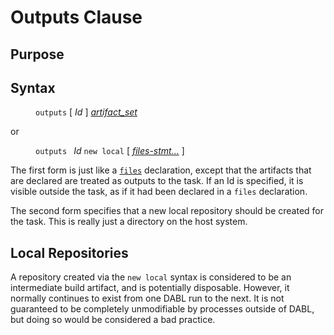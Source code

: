 # Outputs Clause

## Purpose

## Syntax

<dl>
<dd><code>outputs</code> [ <i>Id</i> ] <i><a href="artifact_set.md">artifact_set</a></i></dd>
</dl>
or
<dl>
<dd><code>outputs </code> <i>Id</i> <code>new local</code> [
	<a href="files_stmt.md"><i>files-stmt...</i></a> ]</dd>
</dl>

The first form is just like a <code><a href="files_decl.md">files</a></code>
declaration, except that the artifacts that are declared are treated as outputs
to the task. If an Id is specified, it is visible outside the task, as if it had been declared
in a <code>files</code> declaration.

The second form specifies that a new local repository should be created for the task.
This is really just a directory on the host system.

## Local Repositories

A repository created via the `new local` syntax is considered to be an intermediate
build artifact, and is potentially disposable. However, it normally continues to
exist from one DABL run to the next. It is not guaranteed to be completely unmodifiable
by processes outside of DABL, but doing so would be considered a bad practice.